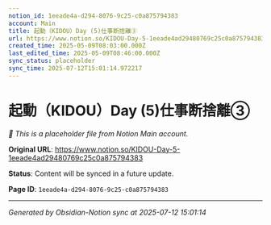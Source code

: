 ```yaml
---
notion_id: 1eeade4a-d294-8076-9c25-c0a875794383
account: Main
title: 起動（KIDOU）Day (5)仕事断捨離③
url: https://www.notion.so/KIDOU-Day-5-1eeade4ad29480769c25c0a875794383
created_time: 2025-05-09T08:03:00.000Z
last_edited_time: 2025-05-09T08:46:00.000Z
sync_status: placeholder
sync_time: 2025-07-12T15:01:14.972217
---
```


# 起動（KIDOU）Day (5)仕事断捨離③

*🔄 This is a placeholder file from Notion Main account.*

**Original URL**: https://www.notion.so/KIDOU-Day-5-1eeade4ad29480769c25c0a875794383

**Status**: Content will be synced in a future update.

**Page ID**: `1eeade4a-d294-8076-9c25-c0a875794383`

---

*Generated by Obsidian-Notion sync at 2025-07-12 15:01:14*
